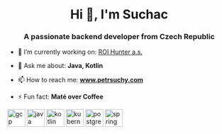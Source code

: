 <h1 align="center">Hi 👋, I'm Suchac</h1>
<h3 align="center">A passionate backend developer from Czech Republic</h3>

- 🔭  I’m currently working on: [ROI Hunter a.s.](www.roihunter.com)

- 💬  Ask me about: **Java, Kotlin**

- 📫  How to reach me: **www.petrsuchy.com**

- ⚡  Fun fact: **Maté over Coffee**

<p align="left"><img src="https://www.vectorlogo.zone/logos/google_cloud/google_cloud-icon.svg" alt="gcp" width="40" height="40"/> <img src="https://devicons.github.io/devicon/devicon.git/icons/java/java-original-wordmark.svg" alt="java" width="40" height="40"/> <img src="https://www.vectorlogo.zone/logos/kotlinlang/kotlinlang-icon.svg" alt="kotlin" width="40" height="40"/> <img src="https://www.vectorlogo.zone/logos/kubernetes/kubernetes-icon.svg" alt="kubernetes" width="40" height="40"/> <img src="https://devicons.github.io/devicon/devicon.git/icons/postgresql/postgresql-original-wordmark.svg" alt="postgresql" width="40" height="40"/> <img src="https://www.vectorlogo.zone/logos/springio/springio-icon.svg" alt="spring" width="40" height="40"/></p>

